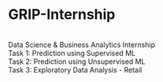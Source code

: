 # GRIP-Internship

<br>Data Science & Business Analytics Internship
<br>Task 1: Prediction using Supervised ML
<br>Task 2: Prediction using Unsupervised ML
<br>Task 3: Exploratory Data Analysis - Retail
